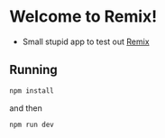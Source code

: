 # Welcome to Remix!

- Small stupid app to test out [Remix](https://remix.run)

## Running

```sh
npm install
```

and then

```sh
npm run dev
```
